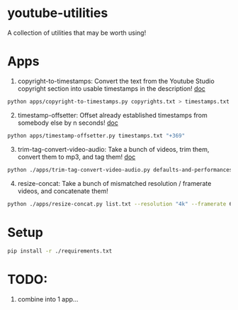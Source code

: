 # youtube-utilities
A collection of utilities that may be worth using!


# Apps
1. copyright-to-timestamps: Convert the text from the Youtube Studio copyright section into usable timestamps in the description! [doc](./docs/apps/copyright-to-timestamps.md)
```bash
python apps/copyright-to-timestamps.py copyrights.txt > timestamps.txt
```
2. timestamp-offsetter: Offset already established timestamps from somebody else by n seconds! [doc](./docs/apps/timestamp-offsetter.md)
```bash
python apps/timestamp-offsetter.py timestamps.txt "+369"
```
3. trim-tag-convert-video-audio: Take a bunch of videos, trim them, convert them to mp3, and tag them! [doc](./docs/apps/trim-tag-convert-video-audio.md)
```bash
python ./apps/trim-tag-convert-video-audio.py defaults-and-performances.yaml
```
4. resize-concat: Take a bunch of mismatched resolution / framerate videos, and concatenate them!
```bash
python ./apps/resize-concat.py list.txt --resolution "4k" --framerate 60
```


# Setup
```bash
pip install -r ./requirements.txt
```



# TODO:
1. combine into 1 app...